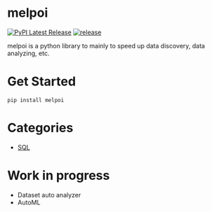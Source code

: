 # melpoi
[![PyPI Latest Release](https://img.shields.io/pypi/v/melpoi.svg)](https://pypi.org/project/melpoi/)
[![release](https://github.com/la0bing/melpoi/actions/workflows/release.yml/badge.svg?branch=master)](https://github.com/la0bing/melpoi/actions/workflows/release.yml)

melpoi is a python library to mainly to speed up data discovery, data analyzing, etc.

# Get Started
```
pip install melpoi
```

# Categories
- [SQL](https://github.com/la0bing/melpoi/tree/master/melpoi/sql)


# Work in progress
- Dataset auto analyzer
- AutoML
